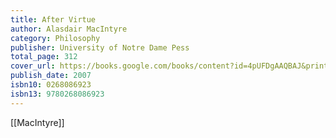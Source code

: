 ```yaml
---
title: After Virtue
author: Alasdair MacIntyre
category: Philosophy
publisher: University of Notre Dame Pess
total_page: 312
cover_url: https://books.google.com/books/content?id=4pUFDgAAQBAJ&printsec=frontcover&img=1&zoom=1&edge=curl&source=gbs_api
publish_date: 2007
isbn10: 0268086923
isbn13: 9780268086923
---
```


[[MacIntyre]]
